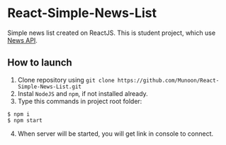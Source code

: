 # React-Simple-News-List
Simple news list created on ReactJS. This is student project, which use [News API](https://newsapi.org).

## How to launch
1. Clone repository using `git clone https://github.com/Munoon/React-Simple-News-List.git`
2. Instal `NodeJS` and `npm`, if not installed already.
3. Type this commands in project root folder:
  ```
  $ npm i
  $ npm start
  ```
4. When server will be started, you will get link in console to connect.
